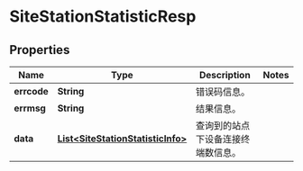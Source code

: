 
# SiteStationStatisticResp

## Properties
Name | Type | Description | Notes
------------ | ------------- | ------------- | -------------
**errcode** | **String** | 错误码信息。 | 
**errmsg** | **String** | 结果信息。 | 
**data** | [**List&lt;SiteStationStatisticInfo&gt;**](SiteStationStatisticInfo.md) | 查询到的站点下设备连接终端数信息。 | 



